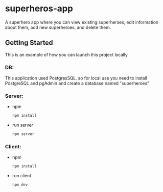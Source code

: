 # superheros-app
A superhero app where you can view existing superheroes, edit information about them, add new superheroes, and delete them.



## Getting Started

This is an example of how you can launch this project locally.

### DB:

This application used PostgresSQL, so for local use you need to install PostgreSQL and pgAdmin and create a database named "superheroes"

### Server:

* npm
  ```sh
  npm install 
  ```
* run server
  ```sh
  npm server
  ```

### Client:
* npm
  ```sh
  npm install 
  ```
* run client
  ```sh
  npm dev
  ```